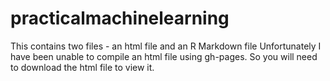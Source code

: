 # practicalmachinelearning
This contains two files - an html file and an R Markdown file
Unfortunately I have been unable to compile an html file using gh-pages. So you will need to download the html file to view it.
